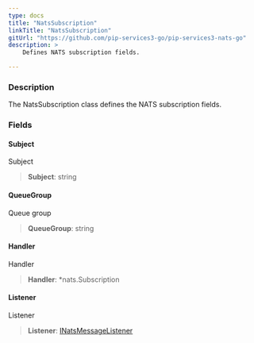 ```yaml
---
type: docs
title: "NatsSubscription"
linkTitle: "NatsSubscription"
gitUrl: "https://github.com/pip-services3-go/pip-services3-nats-go"
description: >
    Defines NATS subscription fields.

---
```


### Description

The NatsSubscription class defines the NATS subscription fields.


### Fields

<span class="hide-title-link">

#### Subject
Subject
> **Subject**: string
#### QueueGroup
Queue group
> **QueueGroup**: string
#### Handler
Handler
> **Handler**: *nats.Subscription
#### Listener
Listener
> **Listener**: [INatsMessageListener](../inats_message_listener)

</span>
